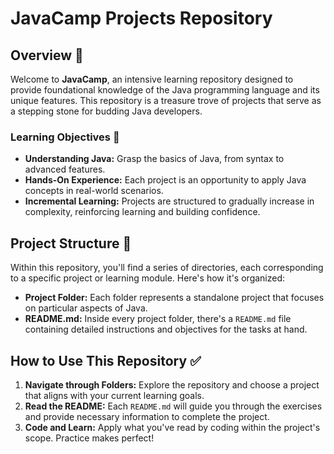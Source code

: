 # JavaCamp Projects Repository

## Overview 🌟

Welcome to **JavaCamp**, an intensive learning repository designed to provide foundational knowledge of the Java programming language and its unique features. This repository is a treasure trove of projects that serve as a stepping stone for budding Java developers.

### Learning Objectives 🎯

- **Understanding Java:** Grasp the basics of Java, from syntax to advanced features.
- **Hands-On Experience:** Each project is an opportunity to apply Java concepts in real-world scenarios.
- **Incremental Learning:** Projects are structured to gradually increase in complexity, reinforcing learning and building confidence.

## Project Structure 📁

Within this repository, you'll find a series of directories, each corresponding to a specific project or learning module. Here's how it's organized:

- **Project Folder:** Each folder represents a standalone project that focuses on particular aspects of Java.
- **README.md:** Inside every project folder, there's a `README.md` file containing detailed instructions and objectives for the tasks at hand.

## How to Use This Repository ✅

1. **Navigate through Folders:** Explore the repository and choose a project that aligns with your current learning goals.
2. **Read the README:** Each `README.md` will guide you through the exercises and provide necessary information to complete the project.
3. **Code and Learn:** Apply what you've read by coding within the project's scope. Practice makes perfect!
